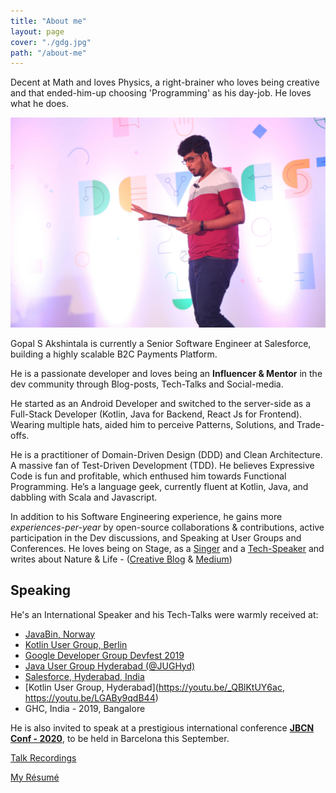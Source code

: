 ```yaml
---
title: "About me"
layout: page
cover: "./gdg.jpg"
path: "/about-me"
---
```


Decent at Math and loves Physics, a right-brainer who loves being creative and that ended-him-up choosing 'Programming' as his day-job. He loves what he does.

![Speaking at GDG Dev Fest, 2019](gdg.jpg)

Gopal S Akshintala is currently a Senior Software Engineer at Salesforce, building a highly scalable B2C Payments Platform.

He is a passionate developer and loves being an **Influencer & Mentor** in the dev community through Blog-posts, Tech-Talks and Social-media.

He started as an Android Developer and switched to the server-side as a Full-Stack Developer (Kotlin, Java for Backend, React Js for Frontend). Wearing multiple hats, aided him to perceive Patterns, Solutions, and Trade-offs.

He is a practitioner of Domain-Driven Design (DDD) and Clean Architecture. A massive fan of Test-Driven Development (TDD). He believes Expressive Code is fun and profitable, which enthused him towards Functional Programming. He’s a language geek, currently fluent at Kotlin, Java, and dabbling with Scala and Javascript.

In addition to his Software Engineering experience, he gains more _experiences-per-year_ by open-source collaborations & contributions, active participation in the Dev discussions, and Speaking at User Groups and Conferences. He loves being on Stage, as a [Singer](http://bit.ly/agssc) and a [Tech-Speaker](https://overfullstack.github.io/about-me#Speaking) and writes about Nature & Life - ([Creative Blog](http://bit.ly/agslotw) & [Medium](http://bit.ly/agsmdm))

## Speaking

He's an International Speaker and his Tech-Talks were warmly received at:

- [JavaBin, Norway](https://youtu.be/tnpL1O8kTbM)
- [Kotlin User Group, Berlin](https://youtu.be/uGxx01yYAgk)
- [Google Developer Group Devfest 2019](https://devfest.gdghyderabad.in/speakers.html)
- [Java User Group Hyderabad (@JUGHyd)](https://www.meetup.com/en-AU/jughyderabad/events/264688807/)
- [Salesforce, Hyderabad, India](http://y2u.be/l9jJ7m7_VpM)
- [Kotlin User Group, Hyderabad](https://youtu.be/_QBlKtUY6ac, https://youtu.be/LGABy9qdB44)
- GHC, India - 2019, Bangalore

He is also invited to speak at a prestigious international conference **[JBCN Conf - 2020](https://www.jbcnconf.com/2020/)**, to be held in Barcelona this September.

[Talk Recordings](/my-talks/#Recorded-Talks)

[My Résumé](http://bit.ly/ags-my-resume)
